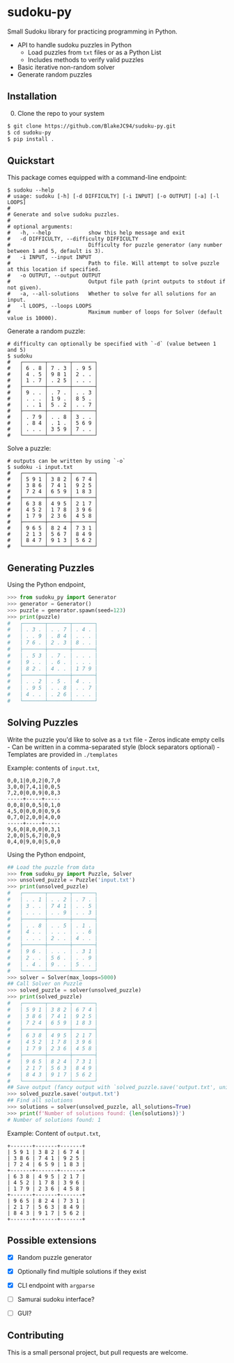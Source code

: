 # sudoku-py

Small Sudoku library for practicing programming in Python.

* API to handle sudoku puzzles in Python
    * Load puzzles from `txt` files or as a Python List
    * Includes methods to verify valid puzzles
* Basic iterative non-random solver
* Generate random puzzles


## Installation

0. Clone the repo to your system
```bash
$ git clone https://github.com/BlakeJC94/sudoku-py.git
$ cd sudoku-py
$ pip install .
```

## Quickstart

This package comes equipped with a command-line endpoint:
```
$ sudoku --help
# usage: sudoku [-h] [-d DIFFICULTY] [-i INPUT] [-o OUTPUT] [-a] [-l LOOPS]
#
# Generate and solve sudoku puzzles.
#
# optional arguments:
#   -h, --help            show this help message and exit
#   -d DIFFICULTY, --difficulty DIFFICULTY
#                         Difficulty for puzzle generator (any number between 1 and 5, default is 3).
#   -i INPUT, --input INPUT
#                         Path to file. Will attempt to solve puzzle at this location if specified.
#   -o OUTPUT, --output OUTPUT
#                         Output file path (print outputs to stdout if not given).
#   -a, --all-solutions   Whether to solve for all solutions for an input.
#   -l LOOPS, --loops LOOPS
#                         Maximum number of loops for Solver (default value is 10000).
```

Generate a random puzzle:
```
# difficulty can optionally be specified with `-d` (value between 1 and 5)
$ sudoku
#   ┌───────┬───────┬───────┐
#   │ 6 . 8 │ 7 . 3 │ . 9 5 │
#   │ 4 . 5 │ 9 8 1 │ 2 . . │
#   │ 1 . 7 │ . 2 5 │ . . . │
#   ├───────┼───────┼───────┤
#   │ 9 . . │ . 7 . │ . . 3 │
#   │ . . . │ 1 9 . │ 8 5 . │
#   │ . . 1 │ 5 . 2 │ . . 7 │
#   ├───────┼───────┼───────┤
#   │ . 7 9 │ . . 8 │ 3 . . │
#   │ . 8 4 │ . 1 . │ 5 6 9 │
#   │ . . . │ 3 5 9 │ 7 . . │
#   └───────┴───────┴───────┘
```

Solve a puzzle:
```
# outputs can be written by using `-o`
$ sudoku -i input.txt
#   ┌───────┬───────┬───────┐
#   │ 5 9 1 │ 3 8 2 │ 6 7 4 │
#   │ 3 8 6 │ 7 4 1 │ 9 2 5 │
#   │ 7 2 4 │ 6 5 9 │ 1 8 3 │
#   ├───────┼───────┼───────┤
#   │ 6 3 8 │ 4 9 5 │ 2 1 7 │
#   │ 4 5 2 │ 1 7 8 │ 3 9 6 │
#   │ 1 7 9 │ 2 3 6 │ 4 5 8 │
#   ├───────┼───────┼───────┤
#   │ 9 6 5 │ 8 2 4 │ 7 3 1 │
#   │ 2 1 3 │ 5 6 7 │ 8 4 9 │
#   │ 8 4 7 │ 9 1 3 │ 5 6 2 │
#   └───────┴───────┴───────┘
```


## Generating Puzzles

Using the Python endpoint,
```python
>>> from sudoku_py import Generator
>>> generator = Generator()
>>> puzzle = generator.spawn(seed=123)
>>> print(puzzle)
#   ┌───────┬───────┬───────┐
#   │ . 3 . │ . . 7 │ . 4 . │
#   │ . . 9 │ . 8 4 │ . . . │
#   │ 7 6 . │ 2 . 3 │ 8 . . │
#   ├───────┼───────┼───────┤
#   │ . 5 3 │ . 7 . │ . . . │
#   │ 9 . . │ . 6 . │ . . . │
#   │ 8 2 . │ 4 . . │ 1 7 9 │
#   ├───────┼───────┼───────┤
#   │ . . 2 │ . 5 . │ 4 . . │
#   │ . 9 5 │ . . 8 │ . . 7 │
#   │ 4 . . │ . 2 6 │ . . . │
#   └───────┴───────┴───────┘
```

## Solving Puzzles

Write the puzzle you'd like to solve as a `txt` file
    - Zeros indicate empty cells
    - Can be written in a comma-separated style (block separators optional)
    - Templates are provided in `./templates`

Example: contents of `input.txt`,
```
0,0,1|0,0,2|0,7,0
3,0,0|7,4,1|0,0,5
7,2,0|0,0,9|0,8,3
-----+-----+-----
0,0,8|0,0,5|0,1,0
4,5,0|0,0,0|0,9,6
0,7,0|2,0,0|4,0,0
-----+-----+-----
9,6,0|8,0,0|0,3,1
2,0,0|5,6,7|0,0,9
0,4,0|9,0,0|5,0,0
```

Using the Python endpoint,
```python
## Load the puzzle from data
>>> from sudoku_py import Puzzle, Solver
>>> unsolved_puzzle = Puzzle('input.txt')
>>> print(unsolved_puzzle)
#   ┌───────┬───────┬───────┐
#   │ . . 1 │ . . 2 │ . 7 . │
#   │ 3 . . │ 7 4 1 │ . . 5 │
#   │ . . . │ . . 9 │ . . 3 │
#   ├───────┼───────┼───────┤
#   │ . . 8 │ . . 5 │ . 1 . │
#   │ 4 . . │ . . . │ . . 6 │
#   │ . . . │ 2 . . │ 4 . . │
#   ├───────┼───────┼───────┤
#   │ 9 6 . │ . . . │ . 3 1 │
#   │ 2 . . │ 5 6 . │ . . 9 │
#   │ . 4 . │ 9 . . │ 5 . . │
#   └───────┴───────┴───────┘
>>> solver = Solver(max_loops=5000)
## Call Solver on Puzzle
>>> solved_puzzle = solver(unsolved_puzzle)
>>> print(solved_puzzle)
#   ┌───────┬───────┬───────┐
#   │ 5 9 1 │ 3 8 2 │ 6 7 4 │
#   │ 3 8 6 │ 7 4 1 │ 9 2 5 │
#   │ 7 2 4 │ 6 5 9 │ 1 8 3 │
#   ├───────┼───────┼───────┤
#   │ 6 3 8 │ 4 9 5 │ 2 1 7 │
#   │ 4 5 2 │ 1 7 8 │ 3 9 6 │
#   │ 1 7 9 │ 2 3 6 │ 4 5 8 │
#   ├───────┼───────┼───────┤
#   │ 9 6 5 │ 8 2 4 │ 7 3 1 │
#   │ 2 1 7 │ 5 6 3 │ 8 4 9 │
#   │ 8 4 3 │ 9 1 7 │ 5 6 2 │
#   └───────┴───────┴───────┘
## Save output (fancy output with `solved_puzzle.save('output.txt', unicode=True)`)
>>> solved_puzzle.save('output.txt')
## Find all solutions
>>> solutions = solver(unsolved_puzzle, all_solutions=True)
>>> print(f'Number of solutions found: {len(solutions)}')
# Number of solutions found: 1
```

Example: Content of `output.txt`,
```
+-------+-------+-------+
| 5 9 1 | 3 8 2 | 6 7 4 |
| 3 8 6 | 7 4 1 | 9 2 5 |
| 7 2 4 | 6 5 9 | 1 8 3 |
+-------+-------+-------+
| 6 3 8 | 4 9 5 | 2 1 7 |
| 4 5 2 | 1 7 8 | 3 9 6 |
| 1 7 9 | 2 3 6 | 4 5 8 |
+-------+-------+-------+
| 9 6 5 | 8 2 4 | 7 3 1 |
| 2 1 7 | 5 6 3 | 8 4 9 |
| 8 4 3 | 9 1 7 | 5 6 2 |
+-------+-------+-------+
```

## Possible extensions

- [x] Random puzzle generator
- [x] Optionally find multiple solutions if they exist
- [x] CLI endpoint with `argparse`
- [ ] Samurai sudoku interface?
- [ ] GUI?


## Contributing

This is a small personal project, but pull requests are welcome.
